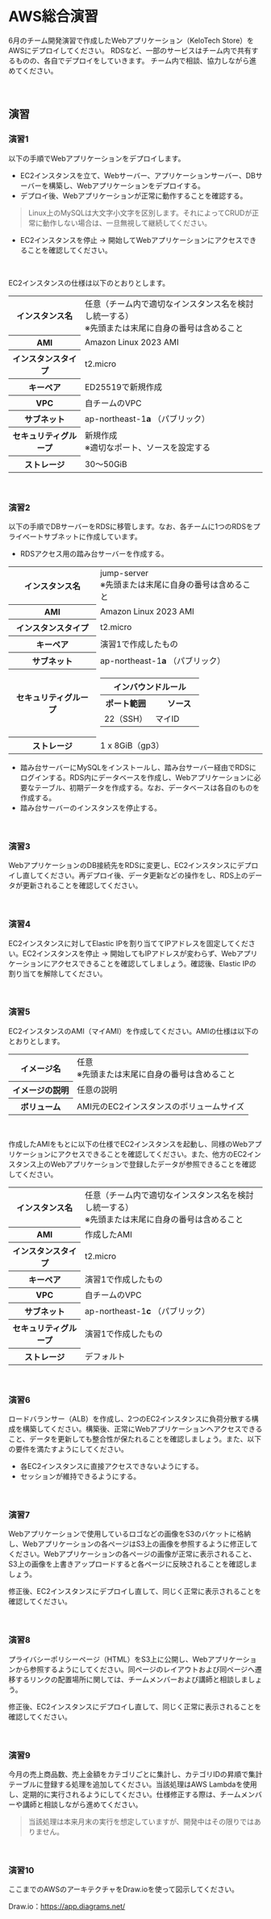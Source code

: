 # AWS総合演習

6月のチーム開発演習で作成したWebアプリケーション（KeloTech Store）をAWSにデプロイしてください。
RDSなど、一部のサービスはチーム内で共有するものの、各自でデプロイをしていきます。
チーム内で相談、協力しながら進めてください。

<br>

## 演習

### 演習1

以下の手順でWebアプリケーションをデプロイします。

- EC2インスタンスを立て、Webサーバー、アプリケーションサーバー、DBサーバーを構築し、Webアプリケーションをデプロイする。
- デプロイ後、Webアプリケーションが正常に動作することを確認する。

> Linux上のMySQLは大文字小文字を区別します。それによってCRUDが正常に動作しない場合は、一旦無視して継続してください。

- EC2インスタンスを停止 → 開始してWebアプリケーションにアクセスできることを確認してください。

<br>

EC2インスタンスの仕様は以下のとおりとします。

<table>
    <tr>
        <th>インスタンス名</th>
        <td>任意（チーム内で適切なインスタンス名を検討し統一する）<br>※先頭または末尾に自身の番号は含めること</td>
    </tr>
    <tr>
        <th>AMI</th>
        <td>Amazon Linux 2023 AMI</td>
    </tr>
    <tr>
        <th>インスタンスタイプ</th>
        <td>t2.micro</td>
    </tr>
    <tr>
        <th>キーペア</th>
        <td>ED25519で新規作成</td>
    </tr>
    <tr>
        <th>VPC</th>
        <td>自チームのVPC</td>
    </tr>
    <tr>
        <th>サブネット</th>
        <td>ap-northeast-1<b>a</b> （パブリック）</td>
    </tr>
    <tr>
        <th>セキュリティグループ</th>
        <td>新規作成<br>※適切なポート、ソースを設定する</td>
    </tr>
    <tr>
        <th>ストレージ</th>
        <td>30～50GiB</td>
    </tr>
</table>

<br>

### 演習2

以下の手順でDBサーバーをRDSに移管します。なお、各チームに1つのRDSをプライベートサブネットに作成しています。

- RDSアクセス用の踏み台サーバーを作成する。

<table>
    <tr>
        <th>インスタンス名</th>
        <td>jump-server<br>※先頭または末尾に自身の番号は含めること</td>
    </tr>
    <tr>
        <th>AMI</th>
        <td>Amazon Linux 2023 AMI</td>
    </tr>
    <tr>
        <th>インスタンスタイプ</th>
        <td>t2.micro</td>
    </tr>
    <tr>
        <th>キーペア</th>
        <td>演習1で作成したもの</td>
    </tr>
    <tr>
        <th>サブネット</th>
        <td>ap-northeast-1<b>a</b> （パブリック）</td>
    </tr>
    <tr>
        <th>セキュリティグループ</th>
        <td>
            <table>
                <tr>
                    <th colspan="2">インバウンドルール</th>
                </tr>
                <tr>
                    <th>ポート範囲</th>
                    <th>　ソース　</th>
                </tr>
                <tr>
                    <td>22（SSH）</td>
                    <td>マイID</td>
                </tr>
            </table>
        </td>
    </tr>
    <tr>
        <th>ストレージ</th>
        <td>1 x 8GiB（gp3）</td>
    </tr>
</table>

- 踏み台サーバーにMySQLをインストールし、踏み台サーバー経由でRDSにログインする。RDS内にデータベースを作成し、Webアプリケーションに必要なテーブル、初期データを作成する。なお、データベースは各自のものを作成する。
- 踏み台サーバーのインスタンスを停止する。

<br>

### 演習3

WebアプリケーションのDB接続先をRDSに変更し、EC2インスタンスにデプロイし直してください。再デプロイ後、データ更新などの操作をし、RDS上のデータが更新されることを確認してください。

<br>

### 演習4


EC2インスタンスに対してElastic IPを割り当ててIPアドレスを固定してください。EC2インスタンスを停止 → 開始してもIPアドレスが変わらず、Webアプリケーションにアクセスできることを確認してしましょう。確認後、Elastic IPの割り当てを解除してください。

<br>

### 演習5

EC2インスタンスのAMI（マイAMI）を作成してください。AMIの仕様は以下のとおりとします。

<table>
    <tr>
        <th>イメージ名</th>
        <td>任意<br>※先頭または末尾に自身の番号は含めること</td>
    </tr>
    <tr>
        <th>イメージの説明</th>
        <td>任意の説明</td>
    </tr>
    <tr>
        <th>ボリューム</th>
        <td>AMI元のEC2インスタンスのボリュームサイズ</td>
    </tr>
</table>

<br>

作成したAMIをもとに以下の仕様でEC2インスタンスを起動し、同様のWebアプリケーションにアクセスできることを確認してください。また、他方のEC2インスタンス上のWebアプリケーションで登録したデータが参照できることを確認してください。

<table>
    <tr>
        <th>インスタンス名</th>
        <td>任意（チーム内で適切なインスタンス名を検討し統一する）<br>※先頭または末尾に自身の番号は含めること</td>
    </tr>
    <tr>
        <th>AMI</th>
        <td>作成したAMI</td>
    </tr>
    <tr>
        <th>インスタンスタイプ</th>
        <td>t2.micro</td>
    </tr>
    <tr>
        <th>キーペア</th>
        <td>演習1で作成したもの</td>
    </tr>
    <tr>
        <th>VPC</th>
        <td>自チームのVPC</td>
    </tr>
    <tr>
        <th>サブネット</th>
        <td>ap-northeast-1<b>c</b> （パブリック）</td>
    </tr>
    <tr>
        <th>セキュリティグループ</th>
        <td>演習1で作成したもの</td>
    </tr>
    <tr>
        <th>ストレージ</th>
        <td>デフォルト</td>
    </tr>
</table>

<br>

### 演習6

ロードバランサー（ALB）を作成し、2つのEC2インスタンスに負荷分散する構成を構築してください。構築後、正常にWebアプリケーションへアクセスできること、データを更新しても整合性が保たれることを確認しましょう。また、以下の要件を満たすようにしてください。

- 各EC2インスタンスに直接アクセスできないようにする。
- セッションが維持できるようにする。

<br>

### 演習7

Webアプリケーションで使用しているロゴなどの画像をS3のバケットに格納し、Webアプリケーションの各ページはS3上の画像を参照するように修正してください。Webアプリケーションの各ページの画像が正常に表示されること、S3上の画像を上書きアップロードすると各ページに反映されることを確認しましょう。

修正後、EC2インスタンスにデプロイし直して、同じく正常に表示されることを確認してください。

<br>

### 演習8

プライバシーポリシーページ（HTML）をS3上に公開し、Webアプリケーションから参照するようにしてください。同ページのレイアウトおよび同ページへ遷移するリンクの配置場所に関しては、チームメンバーおよび講師と相談しましょう。

修正後、EC2インスタンスにデプロイし直して、同じく正常に表示されることを確認してください。

<br>

### 演習9

今月の売上商品数、売上金額をカテゴリごとに集計し、カテゴリIDの昇順で集計テーブルに登録する処理を追加してください。当該処理はAWS Lambdaを使用し、定期的に実行されるようにしてください。仕様修正する際は、チームメンバーや講師と相談しながら進めてください。

> 当該処理は本来月末の実行を想定していますが、開発中はその限りではありません。

<br>

### 演習10

ここまでのAWSのアーキテクチャをDraw.ioを使って図示してください。

Draw.io：https://app.diagrams.net/